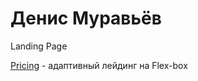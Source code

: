 

# Денис Муравьёв
Landing Page


[Pricing](https://denya-m.github.io/pricing/ "Прайс-лист") - адаптивный лейдинг на Flex-box
